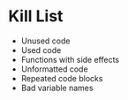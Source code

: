 Kill List
=========
* Unused code
* Used code
* Functions with side effects
* Unformatted code
* Repeated code blocks
* Bad variable names
